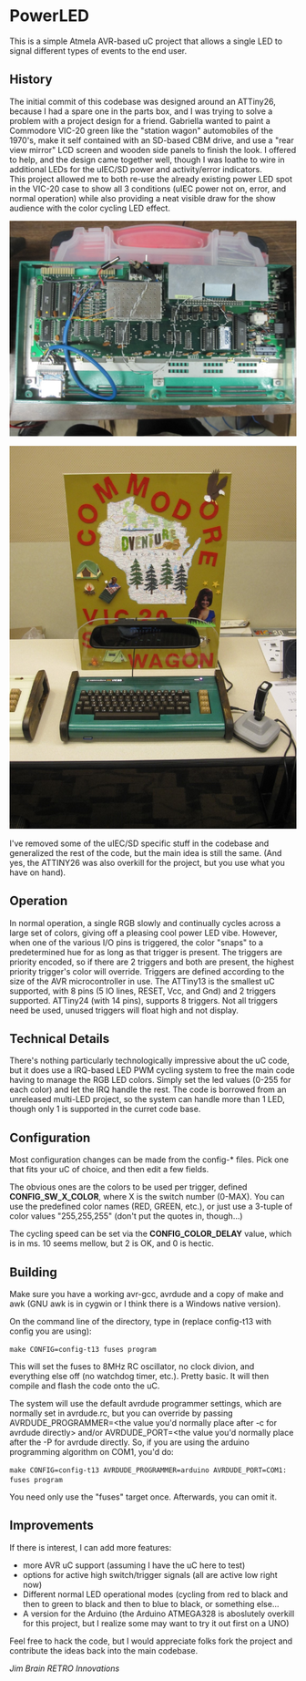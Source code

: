 # PowerLED

This is a simple Atmela AVR-based uC project that allows a single LED to signal 
different types of events to the end user.

## History

The initial commit of this codebase was designed around an ATTiny26, because I had
a spare one in the parts box, and I was trying to solve a problem with a project
design for a friend. Gabriella wanted to paint a Commodore VIC-20 green like the 
"station wagon" automobiles of the 1970's, make it self contained with an SD-based
CBM drive, and use a "rear view mirror" LCD screen and wooden side panels to finish 
the look.  I offered to help, and the design came together well, though I was loathe
to wire in additional LEDs for the uIEC/SD power and activity/error indicators.  
This project allowed me to both re-use the already existing power LED spot in the 
VIC-20 case to show all 3 conditions (uIEC power not on, error, and normal operation)
while also providing a neat visible draw for the show audience with the color cycling
LED effect.

![VIC SW Int](https://github.com/go4retro/PowerLED/blob/master/pics/VIC%20SW%20Int.JPG)

![VIC SW](https://github.com/go4retro/PowerLED/blob/master/pics/VIC%20SW.JPG)

I've removed some of the uIEC/SD specific stuff in the codebase and generalized the
rest of the code, but the main idea is still the same.  (And yes, the ATTINY26 was
also overkill for the project, but you use what you have on hand).

## Operation

In normal operation, a single RGB slowly and continually cycles across a large 
set of colors, giving off a pleasing cool power LED vibe.  However, when one of the 
various I/O pins is triggered, the color "snaps" to a predetermined hue for as long
as that trigger is present.  The triggers are priority encoded, so if there are 2 
triggers and both are present, the highest priority trigger's color will override.
Triggers are defined according to the size of the AVR microcontroller in use.  The
ATTiny13 is the smallest uC supported, with 8 pins (5 IO lines, RESET, Vcc, and Gnd)
and 2 triggers supported. ATTiny24 (with 14 pins), supports 8 triggers.  Not all
triggers need be used, unused triggers will float high and not display.

## Technical Details

There's nothing particularly technologically impressive about the uC code, but it
does use a IRQ-based LED PWM cycling system to free the main code having to manage
the RGB LED colors.  Simply set the led values (0-255 for each color) and let the 
IRQ handle the rest.  The code is borrowed from an unreleased multi-LED project, so
the system can handle more than 1 LED, though only 1 is supported in the curret
code base.

## Configuration

Most configuration changes can be made from the config-* files.  Pick one that fits
your uC of choice, and then edit a few fields.  

The obvious ones are the colors to
be used per trigger, defined **CONFIG_SW_X_COLOR**, where X is the switch number (0-MAX).
You can use the predefined color names (RED, GREEN, etc.), or just use a 3-tuple of
color values "255,255,255" (don't put the quotes in, though...)  

The cycling speed can be set via the **CONFIG_COLOR_DELAY** value, which is in ms.  10 
seems mellow, but 2 is OK, and 0 is hectic.

## Building

Make sure you have a working avr-gcc, avrdude and a copy of make and awk (GNU awk is
in cygwin or I think there is a Windows native version).

On the command line of the directory, type in (replace config-t13 with config you
are using):

`make CONFIG=config-t13 fuses program`

This will set the fuses to 8MHz RC oscillator, no clock divion, and everything else
off (no watchdog timer, etc.).  Pretty basic.  It will then compile and flash the 
code onto the uC.

The system will use the default avrdude programmer settings, which are normally set 
in avrdude.rc, but you can override by passing AVRDUDE_PROGRAMMER=<the value you'd 
normally place after -c for avrdude directly> and/or  AVRDUDE_PORT=<the value you'd
normally place after the -P for avrdude directly.  So, if you are using the arduino
programming algorithm on COM1, you'd do:

`make CONFIG=config-t13 AVRDUDE_PROGRAMMER=arduino AVRDUDE_PORT=COM1: fuses program`

You need only use the "fuses" target once.  Afterwards, you can omit it.

## Improvements  

If there is interest, I can add more features:

* more AVR uC support (assuming I have the uC here to test)
* options for active high switch/trigger signals (all are active low right now)
* Different normal LED operational modes (cycling from red to black and then to green
  to black and then to blue to black, or something else...
* A version for the Arduino (the Arduino ATMEGA328 is aboslutely overkill for this 
  project, but I realize some may want to try it out first on a UNO)

Feel free to hack the code, but I would appreciate folks fork the project and
contribute the ideas back into the main codebase.

*Jim Brain*
*RETRO Innovations*
